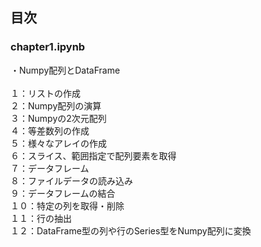 ## 目次<br>

### chapter1.ipynb<br>
・Numpy配列とDataFrame<br>
<br>
１：リストの作成<br>
２：Numpy配列の演算<br>
３：Numpyの2次元配列<br>
４：等差数列の作成<br>
５：様々なアレイの作成<br>
６：スライス、範囲指定で配列要素を取得<br>
７：データフレーム<br>
８：ファイルデータの読み込み<br>
９：データフレームの結合<br>
１０：特定の列を取得・削除<br>
１１：行の抽出<br>
１２：DataFrame型の列や行のSeries型をNumpy配列に変換<br>

